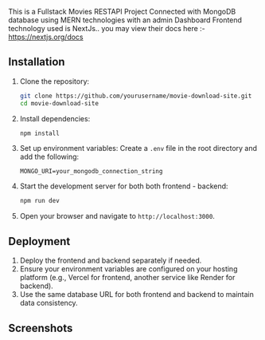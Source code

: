 This is a Fullstack Movies RESTAPI Project Connected with MongoDB database using MERN technologies with an admin Dashboard
Frontend technology used is NextJs.. you may view their docs here :- https://nextjs.org/docs

## Installation

1. Clone the repository:
   ```bash
   git clone https://github.com/yourusername/movie-download-site.git
   cd movie-download-site
   ```

2. Install dependencies:
   ```bash
   npm install
   ```

3. Set up environment variables:
   Create a `.env` file in the root directory and add the following:
   ```env
   MONGO_URI=your_mongodb_connection_string

   ```

4. Start the development server for both   both frontend - backend:
   ```bash
   npm run dev
   ```

5. Open your browser and navigate to `http://localhost:3000`.

## Deployment

1. Deploy the frontend and backend separately if needed.
2. Ensure your environment variables are configured on your hosting platform (e.g., Vercel for frontend, another service like Render for backend).
3. Use the same database URL for both frontend and backend to maintain data consistency.

## Screenshots

